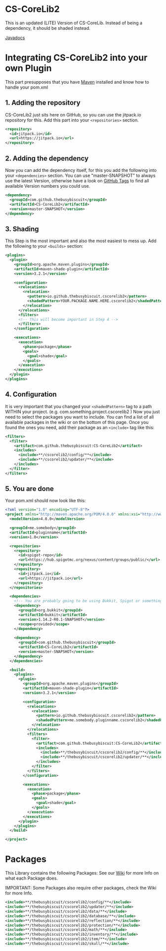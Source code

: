# CS-CoreLib2
This is an updated (LITE) Version of CS-CoreLib. Instead of being a dependency, it should be shaded instead.

[Javadocs](https://javadoc.jitpack.io/com/github/TheBusyBiscuit/CS-CoreLib2/latest/javadoc/index.html)

# Integrating CS-CoreLib2 into your own Plugin
This part presupposes that you have [Maven](https://maven.apache.org/download.cgi) installed and know how to handle your pom.xml

## 1. Adding the repository
CS-CoreLib2 just sits here on GitHub, so you can use the jitpack.io repository for this.
Add this part into your ```<repositories>``` section.

```xml
<repository>
  <id>jitpack.io</id>
  <url>https://jitpack.io</url>
</repository>
```

## 2. Adding the dependency
Now you can add the dependency itself, for this you add the following into your ```<dependencies>``` section.
You can use "master-SNAPSHOT" to always use the latest Version, otherwise have a look on [GitHub Tags](https://github.com/TheBusyBiscuit/CS-CoreLib2/tags) to find all available Version numbers you could use.

```xml
<dependency>
  <groupId>com.github.thebusybiscuit</groupId>
  <artifactId>CS-CoreLib2</artifactId>
  <version>master-SNAPSHOT</version>
</dependency>
```

## 3. Shading
This Step is the most important and also the most easiest to mess up.
Add the following to your ```<builds>``` section:

```xml
<plugins>
  <plugin>
    <groupId>org.apache.maven.plugins</groupId>
    <artifactId>maven-shade-plugin</artifactId>
    <version>3.2.1</version>

    <configuration>
      <relocations>
        <relocation>
          <pattern>io.github.thebusybiscuit.cscorelib2</pattern>
          <shadedPattern>YOUR.PACKAGE.NAME.HERE.cscorelib2</shadedPattern>
        </relocation>
      </relocations>
      <filters>
      <!-- This will become important in Step 4 -->  
      </filters>
    </configuration>

    <executions>
      <execution>
        <phase>package</phase>
        <goals>
          <goal>shade</goal>
        </goals>
      </execution>
    </executions>
  </plugin>
</plugins>
```

## 4. Configuration
It is very important that you changed your ```<shadedPattern>``` tag to a path WITHIN your project.
(e.g.   com.something.project.cscorelib2   )
Now you just need to select the packages you want to include.
You can find a list of all available packages in the wiki or on the bottom of this page.
Once you found the ones you need, add their package as an ```<include>``` tag like this:

```xml
<filters>
  <filter>
    <artifact>com.github.thebusybiscuit:CS-CoreLib2</artifact>
    <includes>
      <include>**/cscorelib2/config/**</include>
      <include>**/cscorelib2/updater/**</include>
    </includes>
  </filter>
</filters>
```

## 5. You are done
Your pom.xml should now look like this:

```xml
<?xml version="1.0" encoding="UTF-8"?>
<project xmlns="http://maven.apache.org/POM/4.0.0" xmlns:xsi="http://www.w3.org/2001/XMLSchema-instance" xsi:schemaLocation="http://maven.apache.org/POM/4.0.0 http://maven.apache.org/xsd/maven-4.0.0.xsd">
  <modelVersion>4.0.0</modelVersion>

  <groupId>me.somebody</groupId>
  <artifactId>pluginname</artifactId>
  <version>1.0</version>

  <repositories>
    <repository>
      <id>spigot-repo</id>
      <url>https://hub.spigotmc.org/nexus/content/groups/public/</url>
    </repository>
    <repository>
      <id>jitpack.io</id>
      <url>https://jitpack.io</url>
    </repository>
  </repositories>

  <dependencies>
    <!-- You are probably going to be using Bukkit, Spigot or something like that -->
    <dependency>
      <groupId>org.bukkit</groupId>
      <artifactId>bukkit</artifactId>
      <version>1.14.2-R0.1-SNAPSHOT</version>
      <scope>provided</scope>
    </dependency>
    
    <dependency>
      <groupId>com.github.thebusybiscuit</groupId>
      <artifactId>CS-CoreLib2</artifactId>
      <version>master-SNAPSHOT</version>
    </dependency>
  </dependencies>

  <build>
    <plugins>
      <plugin>
        <groupId>org.apache.maven.plugins</groupId>
        <artifactId>maven-shade-plugin</artifactId>
        <version>3.2.1</version>

        <configuration>
          <relocations>
            <relocation>
              <pattern>io.github.thebusybiscuit.cscorelib2</pattern>
              <shadedPattern>me.somebody.pluginname.cscorelib2</shadedPattern>
            </relocation>
          </relocations>
          <filters>
            <filter>
              <artifact>com.github.thebusybiscuit:CS-CoreLib2</artifact>
              <includes>
                <include>**/thebusybiscuit/cscorelib2/config/**</include>
                <include>**/thebusybiscuit/cscorelib2/updater/**</include>
              </includes>
            </filter>
          </filters>
        </configuration>

        <executions>
          <execution>
            <phase>package</phase>
            <goals>
              <goal>shade</goal>
            </goals>
          </execution>
        </executions>
      </plugin>
    </plugins>
  </build>

</project>
```

# Packages
This Library contains the following Packages:
See our [Wiki](https://github.com/TheBusyBiscuit/CS-CoreLib2/wiki/) for more Info on what each Package does.

IMPORTANT: Some Packages also require other packages, check the Wiki for more Info.

```xml
<include>**/thebusybiscuit/cscorelib2/config/**</include>
<include>**/thebusybiscuit/cscorelib2/updater/**</include>
<include>**/thebusybiscuit/cscorelib2/data/**</include>
<include>**/thebusybiscuit/cscorelib2/database/**</include>
<include>**/thebusybiscuit/cscorelib2/reflection/**</include>
<include>**/thebusybiscuit/cscorelib2/protection/**</include>
<include>**/thebusybiscuit/cscorelib2/math/**</include>
<include>**/thebusybiscuit/cscorelib2/inventory/**</include>
<include>**/thebusybiscuit/cscorelib2/item/**</include>
<include>**/thebusybiscuit/cscorelib2/skull/**</include>
```
